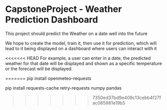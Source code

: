 # CapstoneProject - Weather Prediction Dashboard

This project should predict the Weather on a date well into the future

We hope to create the model, train it, then use it for prediction, which will lead to it being displayed on a dashboard where users can interact with it

<<<<<<< HEAD
For example, a user can enter in a date, the predicted weather for that date will be displayed and shown as a specific temperature or the forecast will be displayed.

=======
pip install openmeteo-requests

pip install requests-cache retry-requests numpy pandas
>>>>>>> 7350ed37bd9e409c13cebb4f27fac085981e19b5
